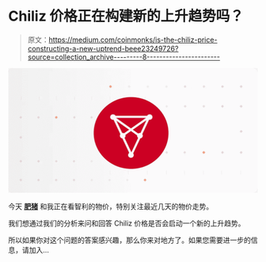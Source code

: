 # Chiliz 价格正在构建新的上升趋势吗？

> 原文：<https://medium.com/coinmonks/is-the-chiliz-price-constructing-a-new-uptrend-beee23249726?source=collection_archive---------8----------------------->

![](img/3b1a53337a2074a9a8f0eebf642ead4b.png)

今天 [**肥猪**](https://www.fatpigsignals.com/) 和我正在看智利的物价，特别关注最近几天的物价走势。

我们想通过我们的分析来问和回答 Chiliz 价格是否会启动一个新的上升趋势。

所以如果你对这个问题的答案感兴趣，那么你来对地方了。如果您需要进一步的信息，请加入…
